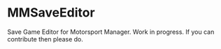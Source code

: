 # MMSaveEditor
Save Game Editor for Motorsport Manager. Work in progress. If you can contribute then please do.

